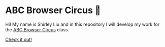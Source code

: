 # ABC Browser Circus 🎪

Hi! My name is Shirley Liu and in this repository I will develop my work for the [ABC Browser Circus](https://abc.leoneckert.com) class. 

[Check it out!](https://shirley-liu32.github.io/abc-student-repo/shirleys-room/index.html)
